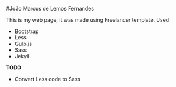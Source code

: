 #João Marcus de Lemos Fernandes

This is my web page, it was made using Freelancer template.
Used:
- Bootstrap
- Less
- Gulp.js
- Sass
- Jekyll

__TODO__

  - Convert Less code to Sass